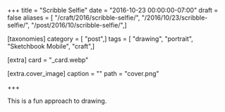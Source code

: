 +++
title = "Scribble Selfie"
date = "2016-10-23 00:00:00-07:00"
draft = false
aliases = [ "/craft/2016/scribble-selfie/", "/2016/10/23/scribble-selfie/", "/post/2016/10/scribble-selfie/",]

[taxonomies]
category = [ "post",]
tags = [ "drawing", "portrait", "Sketchbook Mobile", "craft",]

[extra]
card = "_card.webp"

[extra.cover_image]
caption = ""
path = "cover.png"

+++

This is a fun approach to drawing.